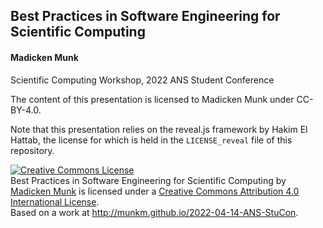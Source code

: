 ## Best Practices in Software Engineering for Scientific Computing
#### Madicken Munk

Scientific Computing Workshop, 2022 ANS Student Conference 

The content of this presentation is licensed to Madicken Munk under CC-BY-4.0.

Note that this presentation relies on the reveal.js framework by Hakim El
Hattab, the license for which is held in the `LICENSE_reveal` file of this
repository. 

<a rel="license" href="http://creativecommons.org/licenses/by/4.0/"><img alt="Creative Commons License" style="border-width:0" src="https://i.creativecommons.org/l/by/4.0/88x31.png" /></a><br /><span xmlns:dct="http://purl.org/dc/terms/" property="dct:title">Best Practices in Software Engineering for Scientific Computing</span> by <a xmlns:cc="http://creativecommons.org/ns#" href="http://munkm.github.io" property="cc:attributionName" rel="cc:attributionURL">Madicken Munk</a> is licensed under a <a rel="license" href="http://creativecommons.org/licenses/by/4.0/">Creative Commons Attribution 4.0 International License</a>.<br />Based on a work at <a xmlns:dct="http://purl.org/dc/terms/" href="http://munkm.github.io/2022-04-14-ANS-StuCon" rel="dct:source">http://munkm.github.io/2022-04-14-ANS-StuCon</a>.
